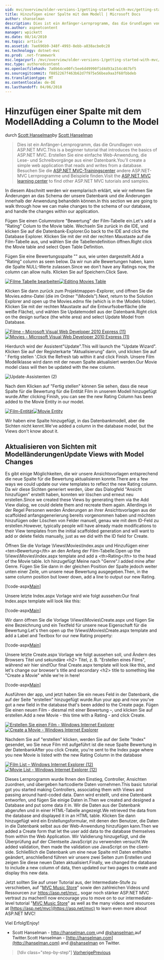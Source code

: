```yaml
---
uid: mvc/overview/older-versions-1/getting-started-with-mvc/getting-started-with-mvc-part8
title: Hinzufügen einer Spalte mit dem Modell | Microsoft Docs
author: shanselman
description: Dies ist ein Anfänger-Lernprogramm, das die Grundlagen von ASP.NET MVC. Erstellen Sie eine einfache Web-Anwendung, die Lese- und Schreibvorgänge aus einer Datenbank.
ms.author: aspnetcontent
manager: wpickett
ms.date: 08/14/2010
ms.topic: article
ms.assetid: 7ae696b9-348f-4993-8ebb-a838acbe0c28
ms.technology: dotnet-mvc
ms.prod: .net-framework
msc.legacyurl: /mvc/overview/older-versions-1/getting-started-with-mvc/getting-started-with-mvc-part8
msc.type: authoredcontent
ms.openlocfilehash: 7a0b64ce00fc5ee6d49990f1d4d93a154c467bf5
ms.sourcegitcommit: f8852267f463b62d7f975e56bea9aa3f68fbbdeb
ms.translationtype: MT
ms.contentlocale: de-DE
ms.lasthandoff: 04/06/2018
---
```

<a name="adding-a-column-to-the-model"></a><span data-ttu-id="49b6c-104">Hinzufügen einer Spalte mit dem Modell</span><span class="sxs-lookup"><span data-stu-id="49b6c-104">Adding a Column to the Model</span></span>
====================
<span data-ttu-id="49b6c-105">durch [Scott Hanselman](https://github.com/shanselman)</span><span class="sxs-lookup"><span data-stu-id="49b6c-105">by [Scott Hanselman](https://github.com/shanselman)</span></span>

> <span data-ttu-id="49b6c-106">Dies ist ein Anfänger-Lernprogramm, das die Grundlagen von ASP.NET MVC.</span><span class="sxs-lookup"><span data-stu-id="49b6c-106">This is a beginner tutorial that introduces the basics of ASP.NET MVC.</span></span> <span data-ttu-id="49b6c-107">Erstellen Sie eine einfache Web-Anwendung, die Lese- und Schreibvorgänge aus einer Datenbank.</span><span class="sxs-lookup"><span data-stu-id="49b6c-107">You'll create a simple web application that reads and writes from a database.</span></span> <span data-ttu-id="49b6c-108">Besuchen Sie die [ASP.NET MVC-Trainingscenter](../../../index.md) andere ASP.NET-MVC Lernprogramme und Beispiele finden.</span><span class="sxs-lookup"><span data-stu-id="49b6c-108">Visit the [ASP.NET MVC learning center](../../../index.md) to find other ASP.NET MVC tutorials and samples.</span></span>


<span data-ttu-id="49b6c-109">In diesem Abschnitt werden wir exemplarisch erklärt, wie wir nehmen Sie Änderungen an das Schema der unsere Datenbank und die Änderungen innerhalb der Anwendung behandeln können.</span><span class="sxs-lookup"><span data-stu-id="49b6c-109">In this section we are going to walk through how we can make changes to the schema of our database, and handle the changes within our application.</span></span>

<span data-ttu-id="49b6c-110">Fügen Sie einen Columnstore "Bewertung" der Film-Tabelle ein.</span><span class="sxs-lookup"><span data-stu-id="49b6c-110">Let's add a "Rating" Colum to the Movie table.</span></span> <span data-ttu-id="49b6c-111">Wechseln Sie zurück in die IDE, und klicken Sie auf die Datenbank-Explorer.</span><span class="sxs-lookup"><span data-stu-id="49b6c-111">Go back to the IDE and click the Database Explorer.</span></span> <span data-ttu-id="49b6c-112">Klicken Sie mit der mit der rechten Maustaste auf die Film-Tabelle aus, und wählen Sie die Tabellendefinition öffnen.</span><span class="sxs-lookup"><span data-stu-id="49b6c-112">Right click the Movie table and select Open Table Definition.</span></span>

<span data-ttu-id="49b6c-113">Fügen Sie eine Bewertungsspalte "" aus, wie unten dargestellt.</span><span class="sxs-lookup"><span data-stu-id="49b6c-113">Add a "Rating" column as seen below.</span></span> <span data-ttu-id="49b6c-114">Da wir nun alle Bewertungen haben, kann die Spalte NULL-Werte zulassen.</span><span class="sxs-lookup"><span data-stu-id="49b6c-114">Since we don't have any Ratings now, the column can allow nulls.</span></span> <span data-ttu-id="49b6c-115">Klicken Sie auf Speichern.</span><span class="sxs-lookup"><span data-stu-id="49b6c-115">Click Save.</span></span>

<span data-ttu-id="49b6c-116">[![Filme Tabelle bearbeiten](getting-started-with-mvc-part8/_static/image2.png)](getting-started-with-mvc-part8/_static/image1.png)</span><span class="sxs-lookup"><span data-stu-id="49b6c-116">[![Editing Movies Table](getting-started-with-mvc-part8/_static/image2.png)](getting-started-with-mvc-part8/_static/image1.png)</span></span>

<span data-ttu-id="49b6c-117">Klicken Sie dann zurück zum Projektmappen-Explorer, und öffnen Sie die Movies.edmx-Datei (die im Ordner "\Models").</span><span class="sxs-lookup"><span data-stu-id="49b6c-117">Next, return to the Solution Explorer and open up the Movies.edmx file (which is in the \Models folder).</span></span> <span data-ttu-id="49b6c-118">Klicken Sie mit der rechten Maustaste auf die Entwurfsoberfläche (die weiße Fläche), und wählen Sie Updatemodell aus der Datenbank.</span><span class="sxs-lookup"><span data-stu-id="49b6c-118">Right click on the design surface (the white area) and select Update Model from Database.</span></span>

<span data-ttu-id="49b6c-119">[![Filme – Microsoft Visual Web Developer 2010 Express (11)](getting-started-with-mvc-part8/_static/image4.png)](getting-started-with-mvc-part8/_static/image3.png)</span><span class="sxs-lookup"><span data-stu-id="49b6c-119">[![Movies - Microsoft Visual Web Developer 2010 Express (11)](getting-started-with-mvc-part8/_static/image4.png)](getting-started-with-mvc-part8/_static/image3.png)</span></span>

<span data-ttu-id="49b6c-120">Hierdurch wird der Assistent"Update".</span><span class="sxs-lookup"><span data-stu-id="49b6c-120">This will launch the "Update Wizard".</span></span> <span data-ttu-id="49b6c-121">Klicken Sie auf der Registerkarte "Aktualisierung" darin, und klicken Sie auf ' Fertig stellen '.</span><span class="sxs-lookup"><span data-stu-id="49b6c-121">Click the Refresh tab within it and click Finish.</span></span> <span data-ttu-id="49b6c-122">Unsere Film Modellklasse wird dann mit der neuen Spalte aktualisiert werden.</span><span class="sxs-lookup"><span data-stu-id="49b6c-122">Our Movie model class will then be updated with the new column.</span></span>

![Update-Assistenten (2)](getting-started-with-mvc-part8/_static/image5.png)

<span data-ttu-id="49b6c-124">Nach dem Klicken auf "Fertig stellen" können Sie sehen, dass die neue Spalte für die Bewertung für die Entität Film in unserem Modell hinzugefügt wurde.</span><span class="sxs-lookup"><span data-stu-id="49b6c-124">After clicking Finish, you can see the new Rating Column has been added to the Movie Entity in our model.</span></span>

<span data-ttu-id="49b6c-125">[![Film-Entität](getting-started-with-mvc-part8/_static/image7.png)](getting-started-with-mvc-part8/_static/image6.png)</span><span class="sxs-lookup"><span data-stu-id="49b6c-125">[![Movie Entity](getting-started-with-mvc-part8/_static/image7.png)](getting-started-with-mvc-part8/_static/image6.png)</span></span>

<span data-ttu-id="49b6c-126">Wir haben eine Spalte hinzugefügt, in das Datenbankmodell, aber die Sichten nicht kennt.</span><span class="sxs-lookup"><span data-stu-id="49b6c-126">We've added a column in the database model, but the Views don't know about it.</span></span>

## <a name="update-views-with-model-changes"></a><span data-ttu-id="49b6c-127">Aktualisieren von Sichten mit Modelländerungen</span><span class="sxs-lookup"><span data-stu-id="49b6c-127">Update Views with Model Changes</span></span>

<span data-ttu-id="49b6c-128">Es gibt einige Möglichkeiten, die wir unsere Ansichtsvorlagen entsprechend die neue Spalte für die Bewertung aktualisieren konnte.</span><span class="sxs-lookup"><span data-stu-id="49b6c-128">There are a few ways we could update our view templates to reflect the new Rating column.</span></span> <span data-ttu-id="49b6c-129">Da wir diese Sichten generiert werden, über das Dialogfeld "Ansicht hinzufügen" erstellt haben, konnten wir löschen und erneut neu erstellen.</span><span class="sxs-lookup"><span data-stu-id="49b6c-129">Since we created these Views by generating them via the Add View dialog, we could delete them and recreate them again.</span></span> <span data-ttu-id="49b6c-130">Allerdings in der Regel Personen werden Änderungen an ihrer Ansichtsvorlagen aus der scaffolded anfangsgenerierung bereits vorgenommen haben und möchten hinzufügen oder Löschen von Felder manuell, genau wie mit dem ID-Feld zu erstellen.</span><span class="sxs-lookup"><span data-stu-id="49b6c-130">However, typically people will have already made modifications to their View templates from the initial scaffolded generation and will want to add or delete fields manually, just as we did with the ID field for Create.</span></span>

<span data-ttu-id="49b6c-131">Öffnen Sie die Vorlage \Views\Movies\Index.aspx und Hinzufügen einer &lt;ten&gt;Bewertung&lt;/th&gt; an den Anfang der Film-Tabelle.</span><span class="sxs-lookup"><span data-stu-id="49b6c-131">Open up the \Views\Movies\Index.aspx template and add a &lt;th&gt;Rating&lt;/th&gt; to the head of the Movie table.</span></span> <span data-ttu-id="49b6c-132">Ich hinzugefügt Meine nach "Genre".</span><span class="sxs-lookup"><span data-stu-id="49b6c-132">I added mine after Genre.</span></span> <span data-ttu-id="49b6c-133">Fügen Sie Sie dann in der gleichen Position der Spalte jedoch weiter unten einer Zeile, um unsere neue Bewertung ausgegeben.</span><span class="sxs-lookup"><span data-stu-id="49b6c-133">Then, in the same column position but lower down, add a line to output our new Rating.</span></span>

[!code-aspx[Main](getting-started-with-mvc-part8/samples/sample1.aspx)]

<span data-ttu-id="49b6c-134">Unsere letzte Index.aspx Vorlage wird wie folgt aussehen:</span><span class="sxs-lookup"><span data-stu-id="49b6c-134">Our final Index.aspx template will look like this:</span></span>

[!code-aspx[Main](getting-started-with-mvc-part8/samples/sample2.aspx)]

<span data-ttu-id="49b6c-135">Wir dann öffnen Sie die Vorlage \Views\Movies\Create.aspx und fügen Sie eine Bezeichnung und ein Textfeld für unsere neue Eigenschaft für die Bewertung:</span><span class="sxs-lookup"><span data-stu-id="49b6c-135">Let's then open up the \Views\Movies\Create.aspx template and add a Label and Textbox for our new Rating property:</span></span>

[!code-aspx[Main](getting-started-with-mvc-part8/samples/sample3.aspx)]

<span data-ttu-id="49b6c-136">Unsere letzte Create.aspx Vorlage wie folgt aussehen soll, und Ändern des Browsers Titel und sekundäre &lt;h2&gt; Titel, z. B. "Erstellen eines Films", während wir hier sind!</span><span class="sxs-lookup"><span data-stu-id="49b6c-136">Our final Create.aspx template will look like this, and let's change our browser's title and secondary &lt;h2&gt; title to something like "Create a Movie" while we're in here!</span></span>

[!code-aspx[Main](getting-started-with-mvc-part8/samples/sample4.aspx)]

<span data-ttu-id="49b6c-137">Ausführen der app, und jetzt haben Sie ein neues Feld in der Datenbank, die auf der Seite "erstellen" hinzugefügt wurde.</span><span class="sxs-lookup"><span data-stu-id="49b6c-137">Run your app and now you've got a new field in the database that's been added to the Create page.</span></span> <span data-ttu-id="49b6c-138">Fügen Sie einen neuen Film - diesmal mit einer Bewertung –, und klicken Sie auf erstellen.</span><span class="sxs-lookup"><span data-stu-id="49b6c-138">Add a new Movie - this time with a Rating - and click Create.</span></span>

<span data-ttu-id="49b6c-139">[![Erstellen Sie einen Film - Windows Internet Explorer](getting-started-with-mvc-part8/_static/image9.png)](getting-started-with-mvc-part8/_static/image8.png)</span><span class="sxs-lookup"><span data-stu-id="49b6c-139">[![Create a Movie - Windows Internet Explorer](getting-started-with-mvc-part8/_static/image9.png)](getting-started-with-mvc-part8/_static/image8.png)</span></span>

<span data-ttu-id="49b6c-140">Nachdem Sie auf "erstellen" klicken, werden Sie auf der Seite "Index" gesendet, wo Sie neue Film mit aufgeführt ist die neue Spalte Bewertung in der Datenbank</span><span class="sxs-lookup"><span data-stu-id="49b6c-140">After you click Create, you're sent to the Index page where you new Movie is listed with the new Rating Column in the database</span></span>

<span data-ttu-id="49b6c-141">[![Film List – Windows Internet Explorer (12)](getting-started-with-mvc-part8/_static/image11.png)](getting-started-with-mvc-part8/_static/image10.png)</span><span class="sxs-lookup"><span data-stu-id="49b6c-141">[![Movie List - Windows Internet Explorer (12)](getting-started-with-mvc-part8/_static/image11.png)](getting-started-with-mvc-part8/_static/image10.png)</span></span>

<span data-ttu-id="49b6c-142">Dieses Lernprogramm wurde Ihnen den Einstieg, Controller, Ansichten zuordnen, und übergeben hartcodierte Daten vornehmen.</span><span class="sxs-lookup"><span data-stu-id="49b6c-142">This basic tutorial got you started making Controllers, associating them with Views and passing around hard-coded data.</span></span> <span data-ttu-id="49b6c-143">Dann wird erstellt, und eine Datenbank entworfen, und fügen Sie einige Daten in.</span><span class="sxs-lookup"><span data-stu-id="49b6c-143">Then we created and designed a Database and put some data it in.</span></span> <span data-ttu-id="49b6c-144">Wir die Daten aus der Datenbank abgerufen und in einer HTML-Tabelle angezeigt.</span><span class="sxs-lookup"><span data-stu-id="49b6c-144">We retrieved the data from the database and displayed it in an HTML table.</span></span> <span data-ttu-id="49b6c-145">Klicken Sie dann hinzugefügt wird ein Erstellungsformular, mit denen den Benutzer, die Daten in die Datenbank selbst aus der Web-Anwendung hinzufügen kann.</span><span class="sxs-lookup"><span data-stu-id="49b6c-145">Then we added a Create form that let the user add data to the database themselves from within the Web Application.</span></span> <span data-ttu-id="49b6c-146">Wir Validierung hinzugefügt, und die Überprüfung auf der Clientseite JavaScript zu verwenden versucht.</span><span class="sxs-lookup"><span data-stu-id="49b6c-146">We added validation, then made the validation use JavaScript on the client-side.</span></span> <span data-ttu-id="49b6c-147">Schließlich die Datenbank um eine neue Spalte mit Daten enthalten geändert, anschließend führen wir unsere zwei Seiten zum Erstellen und zeigen Sie diese neuen Daten aktualisiert.</span><span class="sxs-lookup"><span data-stu-id="49b6c-147">Finally, we changed the database to include a new column of data, then updated our two pages to create and display this new data.</span></span>

<span data-ttu-id="49b6c-148">Jetzt sollten Sie auf unser Tutorial aus, der Intermediate-Stufe zu verschieben, auf "[MVC Music Store](../../older-versions/mvc-music-store/mvc-music-store-part-1.md)" sowie den zahlreichen Videos und Ressourcen zur [ https://asp.net/mvc ](https://asp.net/mvc) , sogar noch stärker ASP.NET MVC vertraut zu machen!</span><span class="sxs-lookup"><span data-stu-id="49b6c-148">I now encourage you to move on to our intermediate-level tutorial "[MVC Music Store](../../older-versions/mvc-music-store/mvc-music-store-part-1.md)" as well as the many videos and resources at [https://asp.net/mvc](https://asp.net/mvc) to learn even more about ASP.NET MVC!</span></span>

<span data-ttu-id="49b6c-149">Viel Erfolg!</span><span class="sxs-lookup"><span data-stu-id="49b6c-149">Enjoy!</span></span>

- <span data-ttu-id="49b6c-150">Scott Hanselman - [ http://hanselman.com ](http://hanselman.com) und [ @shanselman ](http://twitter.com/shanselman) auf Twitter.</span><span class="sxs-lookup"><span data-stu-id="49b6c-150">Scott Hanselman - [http://hanselman.com](http://hanselman.com) and [@shanselman](http://twitter.com/shanselman) on Twitter.</span></span>

> [!div class="step-by-step"]
> [<span data-ttu-id="49b6c-151">Vorherige</span><span class="sxs-lookup"><span data-stu-id="49b6c-151">Previous</span></span>](getting-started-with-mvc-part7.md)
